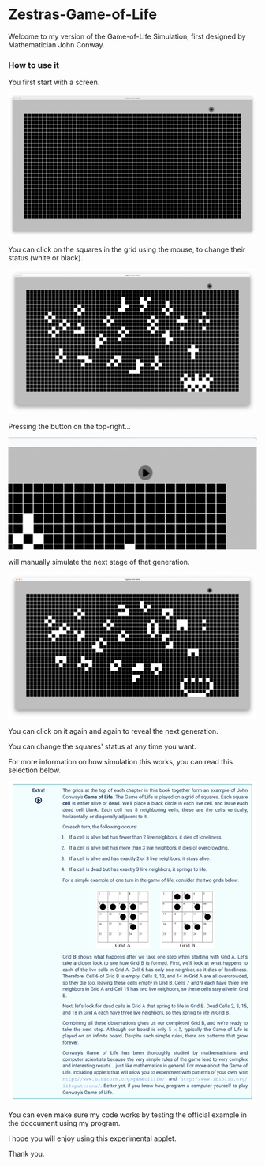 # Zestras-Game-of-Life
Welcome to my version of the Game-of-Life Simulation, first designed by Mathematician John Conway.

### How to use it

You first start with a screen.

![](https://github.com/zestra/Zestras-Game-of-Life/blob/main/game/start.PNG)

You can click on the squares in the grid using the mouse, to change their status (white or black).

![](https://github.com/zestra/Zestras-Game-of-Life/blob/main/game/gen1.PNG)

Pressing the button on the top-right...

![](https://github.com/zestra/Zestras-Game-of-Life/blob/main/game/button.PNG)

will manually simulate the next stage of that generation.

![](https://github.com/zestra/Zestras-Game-of-Life/blob/main/game/gen2.PNG)

You can click on it again and again to reveal the next generation.

You can change the squares' status at any time you want.

For more information on how simulation this works, you can read this selection below.

![](https://github.com/zestra/Zestras-Game-of-Life/blob/main/game/6657DC98-DE39-4770-B1A8-EC979A815F27.jpeg)

You can even make sure my code works by testing the official example in the doccument using my program.

I hope you will enjoy using this experimental applet.

Thank you.

